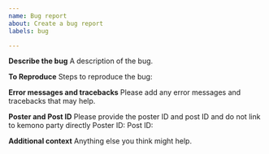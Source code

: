 ```yaml
---
name: Bug report
about: Create a bug report
labels: bug

---
```


**Describe the bug**
A description of the bug.

**To Reproduce**
Steps to reproduce the bug:

**Error messages and tracebacks**
Please add any error messages and tracebacks that may help.

**Poster and Post ID**
Please provide the poster ID and post ID and do not link to kemono party directly
Poster ID: 
Post ID: 

**Additional context**
Anything else you think might help.
